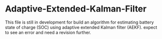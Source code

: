 # Adaptive-Extended-Kalman-Filter
This file is still in development for build an algorithm for estimating battery state of charge (SOC) using adaptive extended Kalman filter (AEKF).
expect to see an error and need a revision further.
